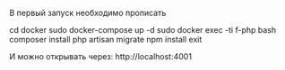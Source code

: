 В первый запуск необходимо прописать

cd docker
sudo docker-compose up -d
sudo docker exec -ti f-php bash
  composer install
  php artisan migrate
  npm install
  exit

И можно открывать через: http://localhost:4001
